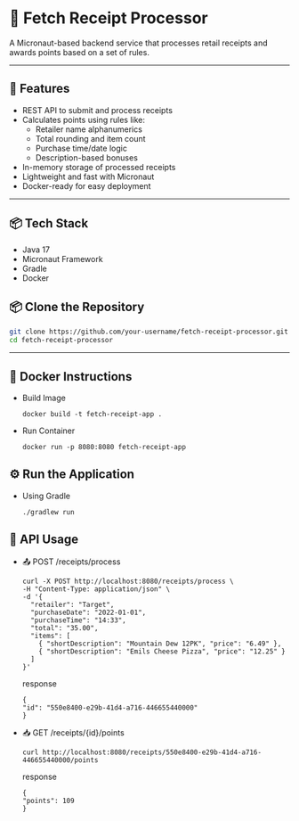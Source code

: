 # 🧾 Fetch Receipt Processor

A Micronaut-based backend service that processes retail receipts and awards points based on a set of rules.

---

## 🚀 Features

- REST API to submit and process receipts
- Calculates points using rules like:
    - Retailer name alphanumerics
    - Total rounding and item count
    - Purchase time/date logic
    - Description-based bonuses
- In-memory storage of processed receipts
- Lightweight and fast with Micronaut
- Docker-ready for easy deployment

---

## 📦 Tech Stack

- Java 17
- Micronaut Framework
- Gradle
- Docker

## 📦 Clone the Repository

```bash
git clone https://github.com/your-username/fetch-receipt-processor.git
cd fetch-receipt-processor
```

---

## 🐳 Docker Instructions

- Build Image
  ```
  docker build -t fetch-receipt-app .
  ```
- Run Container
  ```
  docker run -p 8080:8080 fetch-receipt-app
  ```

## ⚙️ Run the Application

- Using Gradle
  ```
  ./gradlew run 
  ```

## 📮 API Usage

- 📤 POST /receipts/process
  ```
  curl -X POST http://localhost:8080/receipts/process \
  -H "Content-Type: application/json" \
  -d '{
    "retailer": "Target",
    "purchaseDate": "2022-01-01",
    "purchaseTime": "14:33",
    "total": "35.00",
    "items": [
      { "shortDescription": "Mountain Dew 12PK", "price": "6.49" },
      { "shortDescription": "Emils Cheese Pizza", "price": "12.25" }
    ]
  }'
  ```
  response
  ```
  {
  "id": "550e8400-e29b-41d4-a716-446655440000"
  }
  ```

- 📥 GET /receipts/{id}/points
  ```
  curl http://localhost:8080/receipts/550e8400-e29b-41d4-a716-446655440000/points
  ```
  response
  ```
  {
  "points": 109
  }
  ```

